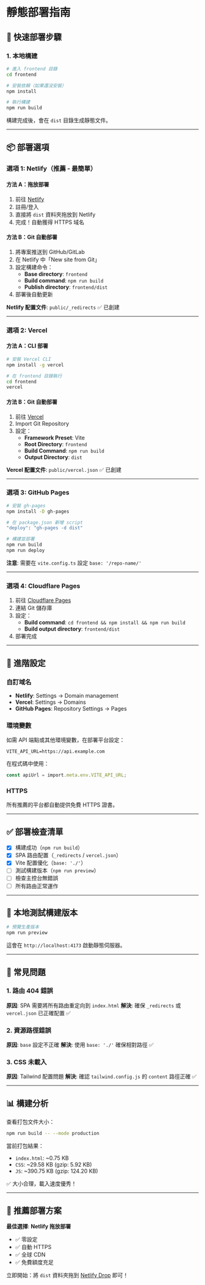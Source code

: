 # 靜態部署指南

## 🚀 快速部署步驟

### 1. 本地構建

```bash
# 進入 frontend 目錄
cd frontend

# 安裝依賴（如果還沒安裝）
npm install

# 執行構建
npm run build
```

構建完成後，會在 `dist` 目錄生成靜態文件。

---

## 📦 部署選項

### 選項 1: Netlify（推薦 - 最簡單）

#### 方法 A：拖放部署

1. 前往 [Netlify](https://app.netlify.com/)
2. 註冊/登入
3. 直接將 `dist` 資料夾拖放到 Netlify
4. 完成！自動獲得 HTTPS 域名

#### 方法 B：Git 自動部署

1. 將專案推送到 GitHub/GitLab
2. 在 Netlify 中「New site from Git」
3. 設定構建命令：
   - **Base directory**: `frontend`
   - **Build command**: `npm run build`
   - **Publish directory**: `frontend/dist`
4. 部署後自動更新

**Netlify 配置文件**: `public/_redirects` ✅ 已創建

---

### 選項 2: Vercel

#### 方法 A：CLI 部署

```bash
# 安裝 Vercel CLI
npm install -g vercel

# 在 frontend 目錄執行
cd frontend
vercel
```

#### 方法 B：Git 自動部署

1. 前往 [Vercel](https://vercel.com/)
2. Import Git Repository
3. 設定：
   - **Framework Preset**: Vite
   - **Root Directory**: `frontend`
   - **Build Command**: `npm run build`
   - **Output Directory**: `dist`

**Vercel 配置文件**: `public/vercel.json` ✅ 已創建

---

### 選項 3: GitHub Pages

```bash
# 安裝 gh-pages
npm install -D gh-pages

# 在 package.json 新增 script
"deploy": "gh-pages -d dist"

# 構建並部署
npm run build
npm run deploy
```

**注意**: 需要在 `vite.config.ts` 設定 `base: '/repo-name/'`

---

### 選項 4: Cloudflare Pages

1. 前往 [Cloudflare Pages](https://pages.cloudflare.com/)
2. 連結 Git 儲存庫
3. 設定：
   - **Build command**: `cd frontend && npm install && npm run build`
   - **Build output directory**: `frontend/dist`
4. 部署完成

---

## 🔧 進階設定

### 自訂域名

- **Netlify**: Settings → Domain management
- **Vercel**: Settings → Domains
- **GitHub Pages**: Repository Settings → Pages

### 環境變數

如需 API 端點或其他環境變數，在部署平台設定：

```
VITE_API_URL=https://api.example.com
```

在程式碼中使用：

```typescript
const apiUrl = import.meta.env.VITE_API_URL;
```

### HTTPS

所有推薦的平台都自動提供免費 HTTPS 證書。

---

## ✅ 部署檢查清單

- [x] 構建成功（`npm run build`）
- [x] SPA 路由配置（`_redirects` / `vercel.json`）
- [x] Vite 配置優化（`base: './'`）
- [ ] 測試構建版本（`npm run preview`）
- [ ] 檢查主控台無錯誤
- [ ] 所有路由正常運作

---

## 🧪 本地測試構建版本

```bash
# 預覽生產版本
npm run preview
```

這會在 `http://localhost:4173` 啟動靜態伺服器。

---

## 🐛 常見問題

### 1. 路由 404 錯誤

**原因**: SPA 需要將所有路由重定向到 `index.html`
**解決**: 確保 `_redirects` 或 `vercel.json` 已正確配置 ✅

### 2. 資源路徑錯誤

**原因**: `base` 設定不正確
**解決**: 使用 `base: './'` 確保相對路徑 ✅

### 3. CSS 未載入

**原因**: Tailwind 配置問題
**解決**: 確認 `tailwind.config.js` 的 `content` 路徑正確 ✅

---

## 📊 構建分析

查看打包文件大小：

```bash
npm run build -- --mode production
```

當前打包結果：

- `index.html`: ~0.75 KB
- `CSS`: ~29.58 KB (gzip: 5.92 KB)
- `JS`: ~390.75 KB (gzip: 124.20 KB)

✅ 大小合理，載入速度優秀！

---

## 🎯 推薦部署方案

**最佳選擇**: **Netlify 拖放部署**

- ✅ 零設定
- ✅ 自動 HTTPS
- ✅ 全球 CDN
- ✅ 免費額度充足

立即開始：將 `dist` 資料夾拖到 [Netlify Drop](https://app.netlify.com/drop) 即可！
